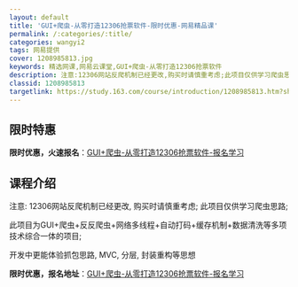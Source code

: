 ```yaml
---
layout: default
title: 'GUI+爬虫-从零打造12306抢票软件-限时优惠-网易精品课'
permalink: /:categories/:title/
categories: wangyi2
tags: 网易提供
cover: 1208985813.jpg
keywords: 精选网课,网易云课堂,GUI+爬虫-从零打造12306抢票软件
description: 注意:12306网站反爬机制已经更改,购买时请慎重考虑;此项目仅供学习爬虫思路;此项目为GUI+爬虫+反反爬虫+网络多线
classid: 1208985813
targetlink: https://study.163.com/course/introduction/1208985813.htm?share=1&shareId=1025206652&utm_campaign=share&utm_medium=iphoneShare&utm_source=&utm_u=1025206652
---
```


## 限时特惠

**限时优惠，火速报名**：[GUI+爬虫-从零打造12306抢票软件-报名学习](https://study.163.com/course/introduction/1208985813.htm?share=1&shareId=1025206652&utm_campaign=share&utm_medium=iphoneShare&utm_source=&utm_u=1025206652)

## 课程介绍

注意: 12306网站反爬机制已经更改, 购买时请慎重考虑; 此项目仅供学习爬虫思路;



此项目为GUI+爬虫+反反爬虫+网络多线程+自动打码+缓存机制+数据清洗等多项技术综合一体的项目; 

开发中更能体验抓包思路, MVC, 分层, 封装重构等思想

**限时优惠，报名地址**：[GUI+爬虫-从零打造12306抢票软件-报名学习](https://study.163.com/course/introduction/1208985813.htm?share=1&shareId=1025206652&utm_campaign=share&utm_medium=iphoneShare&utm_source=&utm_u=1025206652)


